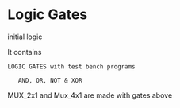 # Logic Gates
initial logic

  It contains 

    LOGIC GATES with test bench programs

       AND, OR, NOT & XOR


MUX_2x1 and Mux_4x1 are made with gates above
